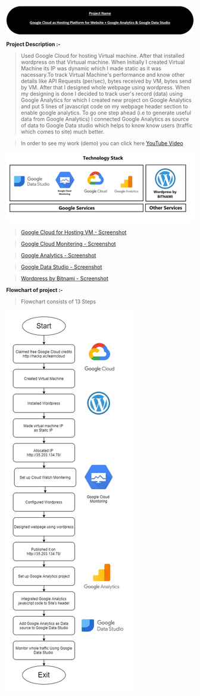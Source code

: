 ![image](https://github.com/sanket9006/Hackcation---MLH/blob/master/Picture2.png)

                      
**Project Description :-**
 
> Used Google Cloud for hosting Virtual machine. After that installed wordpress on that Virtuual machine. When Initially I created Virtual Machine its IP was dynamic which I made static as it was nacessary.To track Virtual Machine's performance and know other details like API Requests (per/sec), bytes received by VM, bytes send by VM. After that I designed whole webpage using wordpress. When my designing is done I decided to track user's record (data) using Google Analytics for which I created new project on Google Analytics and put 5 lines of javascript code on my webpage header section to enable google analytics. To go one step ahead (i.e to generate useful data from Google Analytics) I connected Google Analytics as source of data to Google Data studio which helps to know know users (traffic which comes to site) much better.


 > In order to see my work (demo) you can click here [YouTube Video](https://youtu.be/i-3-ZKnV1Ng)                              

 
![image](https://github.com/sanket9006/Hackcation---MLH/blob/master/1_bf8nI--JYvVpGY5_MLoXJw%20-%20Copy.jpeg)

> [Google Cloud for Hosting VM - Screenshot](https://github.com/sanket9006/Hackcation---MLH/blob/master/Screenshots/3.JPG)         

> [Google Cloud Monitering - Screenshot](https://github.com/sanket9006/Hackcation---MLH/blob/master/Screenshots/2.JPG)         

> [Google Analytics - Screenshot](https://github.com/sanket9006/Hackcation---MLH/blob/master/Screenshots/Collected%20Data.JPG)                              

> [Google Data Studio - Screenshot](https://github.com/sanket9006/Hackcation---MLH/blob/master/Screenshots/Google%20Data%20Studio.JPG)           

> [Wordpress by Bitnami - Screenshot](https://github.com/sanket9006/Hackcation---MLH/blob/master/Screenshots/4.JPG)                              






**Flowchart of project :-**

 > Flowchart consists of 13 Steps                         


<img align="center" src="https://github.com/sanket9006/Hackcation---MLH/blob/master/1.jpg"/>



